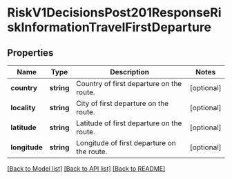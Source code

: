 # RiskV1DecisionsPost201ResponseRiskInformationTravelFirstDeparture

## Properties
Name | Type | Description | Notes
------------ | ------------- | ------------- | -------------
**country** | **string** | Country of first departure on the route. | [optional] 
**locality** | **string** | City of first departure on the route. | [optional] 
**latitude** | **string** | Latitude of first departure on the route. | [optional] 
**longitude** | **string** | Longitude of first departure on the route. | [optional] 

[[Back to Model list]](../README.md#documentation-for-models) [[Back to API list]](../README.md#documentation-for-api-endpoints) [[Back to README]](../README.md)


